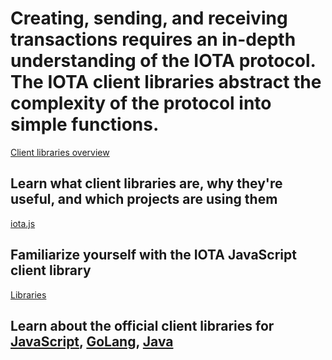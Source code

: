 # Creating, sending, and receiving transactions requires an in-depth understanding of the IOTA protocol. The IOTA client libraries abstract the complexity of the protocol into simple functions.

[Client libraries overview](/0.1/introduction/overview.md)
## Learn what client libraries are, why they're useful, and which projects are using them

[iota.js](root://iota-js/0.1/README.md)
## Familiarize yourself with the IOTA JavaScript client library

[Libraries](/0.1/introduction/overview.md)
## Learn about the official client libraries for [JavaScript](root://iota-js/0.1/README.md), [GoLang](root://iota-go/0.1/README.md), [Java](root://iota-java/0.1/README.md)
